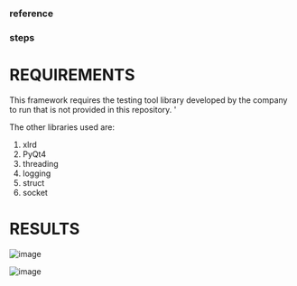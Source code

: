 ### reference


### steps


# REQUIREMENTS
This framework requires the testing tool library developed by the company to run that is not provided in this repository. '

The other libraries used are:

1. xlrd
2. PyQt4 
3. threading
4. logging
5. struct
6. socket


# RESULTS
![image](https://user-images.githubusercontent.com/81852029/204503591-c94f567b-1d66-41c8-afbc-e3e996bc11fd.png)

![image](https://user-images.githubusercontent.com/81852029/204503666-507a0d1b-4afe-4bb2-8f0a-286369d0bc87.png)
